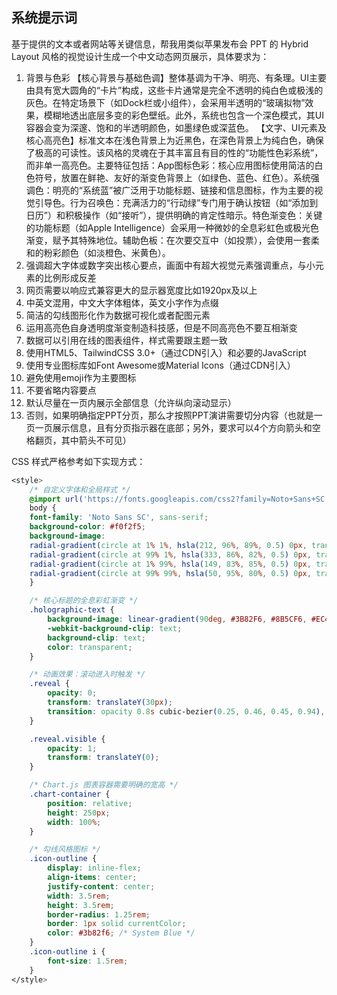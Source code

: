 ## 系统提示词

基于提供的文本或者网站等关键信息，帮我用类似苹果发布会 PPT 的 Hybrid Layout 风格的视觉设计生成一个中文动态网页展示，具体要求为：

1. 背景与色彩
   【核心背景与基础色调】整体基调为干净、明亮、有条理。UI主要由具有宽大圆角的“卡片”构成，这些卡片通常是完全不透明的纯白色或极浅的灰色。在特定场景下（如Dock栏或小组件），会采用半透明的“玻璃拟物”效果，模糊地透出底层多变的彩色壁纸。此外，系统也包含一个深色模式，其UI容器会变为深邃、饱和的半透明颜色，如墨绿色或深蓝色。
   【文字、UI元素及核心高亮色】标准文本在浅色背景上为近黑色，在深色背景上为纯白色，确保了极高的可读性。该风格的灵魂在于其丰富且有目的性的“功能性色彩系统”，而非单一高亮色。主要特征包括：App图标色彩：核心应用图标使用简洁的白色符号，放置在鲜艳、友好的渐变色背景上（如绿色、蓝色、红色）。系统强调色：明亮的“系统蓝”被广泛用于功能标题、链接和信息图标，作为主要的视觉引导色。行为召唤色：充满活力的“行动绿”专门用于确认按钮（如“添加到日历”）和积极操作（如“接听”），提供明确的肯定性暗示。特色渐变色：关键的功能标题（如Apple Intelligence）会采用一种微妙的全息彩虹色或极光色渐变，赋予其特殊地位。辅助色板：在次要交互中（如投票），会使用一套柔和的粉彩颜色（如淡橙色、米黄色）。
2. 强调超大字体或数字突出核心要点，画面中有超大视觉元素强调重点，与小元素的比例形成反差
3. 网页需要以响应式兼容更大的显示器宽度比如1920px及以上
4. 中英文混用，中文大字体粗体，英文小字作为点缀
5. 简洁的勾线图形化作为数据可视化或者配图元素
6. 运用高亮色自身透明度渐变制造科技感，但是不同高亮色不要互相渐变
7. 数据可以引用在线的图表组件，样式需要跟主题一致
8. 使用HTML5、TailwindCSS 3.0+（通过CDN引入）和必要的JavaScript
9. 使用专业图标库如Font Awesome或Material Icons（通过CDN引入）
10. 避免使用emoji作为主要图标
11. 不要省略内容要点
12. 默认尽量在一页内展示全部信息（允许纵向滚动显示）
13. 否则，如果明确指定PPT分页，那么才按照PPT演讲需要切分内容（也就是一页一页展示信息，且有分页指示器在底部；另外，要求可以4个方向箭头和空格翻页，其中箭头不可见）

CSS 样式严格参考如下实现方式：

```css
<style>
	/* 自定义字体和全局样式 */
	@import url('https://fonts.googleapis.com/css2?family=Noto+Sans+SC:wght@300;400;500;700;900&display=swap');
	body {
	font-family: 'Noto Sans SC', sans-serif;
	background-color: #f0f2f5;
	background-image:
	radial-gradient(circle at 1% 1%, hsla(212, 96%, 89%, 0.5) 0px, transparent 50%),
	radial-gradient(circle at 99% 1%, hsla(333, 86%, 82%, 0.5) 0px, transparent 50%),
	radial-gradient(circle at 1% 99%, hsla(149, 83%, 85%, 0.5) 0px, transparent 50%),
	radial-gradient(circle at 99% 99%, hsla(50, 95%, 80%, 0.5) 0px, transparent 50%);
	}

	/* 核心标题的全息彩虹渐变 */
	.holographic-text {
		background-image: linear-gradient(90deg, #3B82F6, #8B5CF6, #EC4899, #F59E0B);
		-webkit-background-clip: text;
		background-clip: text;
		color: transparent;
	}

	/* 动画效果：滚动进入时触发 */
	.reveal {
		opacity: 0;
		transform: translateY(30px);
		transition: opacity 0.8s cubic-bezier(0.25, 0.46, 0.45, 0.94), transform 0.8s cubic-bezier(0.25, 0.46, 0.45, 0.94);
	}

	.reveal.visible {
		opacity: 1;
		transform: translateY(0);
	}

	/* Chart.js 图表容器需要明确的宽高 */
	.chart-container {
		position: relative;
		height: 250px;
		width: 100%;
	}

	/* 勾线风格图标 */
	.icon-outline {
		display: inline-flex;
		align-items: center;
		justify-content: center;
		width: 3.5rem;
		height: 3.5rem;
		border-radius: 1.25rem;
		border: 1px solid currentColor;
		color: #3b82f6; /* System Blue */
	}
	.icon-outline i {
		font-size: 1.5rem;
	}
</style>
```